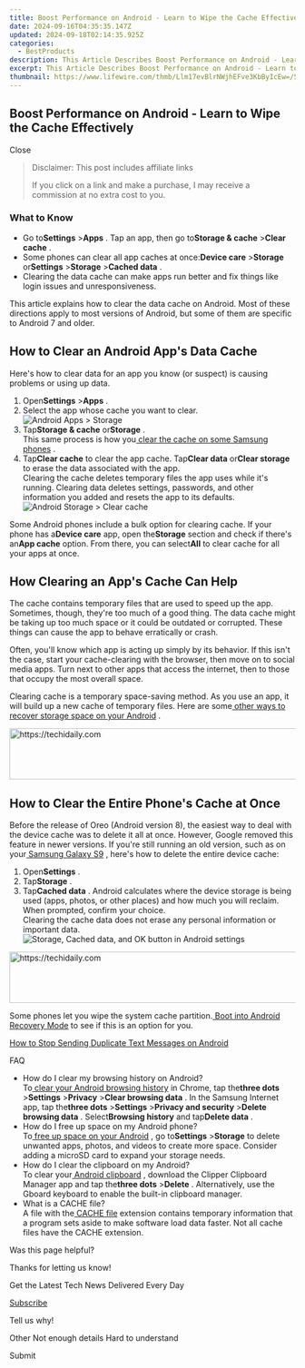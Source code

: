 ```yaml
---
title: Boost Performance on Android - Learn to Wipe the Cache Effectively
date: 2024-09-16T04:35:35.147Z
updated: 2024-09-18T02:14:35.925Z
categories:
  - BestProducts
description: This Article Describes Boost Performance on Android - Learn to Wipe the Cache Effectively
excerpt: This Article Describes Boost Performance on Android - Learn to Wipe the Cache Effectively
thumbnail: https://www.lifewire.com/thmb/Llm17evBlrNWjhEFve3KbByIcEw=/540x405/filters:no_upscale():max_bytes(150000):strip_icc():format(webp)/clear-cache-android-4157780-55ce5e759e524ac6a17caa6472bbb57f.png
---
```


## Boost Performance on Android - Learn to Wipe the Cache Effectively

Close 

>  Disclaimer: This post includes affiliate links
>
>  If you click on a link and make a purchase, I may receive a commission at no extra cost to you.
>

###  What to Know

* Go to**Settings** \>**Apps** . Tap an app, then go to**Storage & cache** \>**Clear cache** .
* Some phones can clear all app caches at once:**Device care** \>**Storage** or**Settings** \>**Storage** \>**Cached data** .
* Clearing the data cache can make apps run better and fix things like login issues and unresponsiveness.

 This article explains how to clear the data cache on Android. Most of these directions apply to most versions of Android, but some of them are specific to Android 7 and older.

##  How to Clear an Android App's Data Cache

 Here's how to clear data for an app you know (or suspect) is causing problems or using up data.

1. Open**Settings** \>**Apps** .
2. Select the app whose cache you want to clear.  
![Android Apps > Storage](https://www.lifewire.com/thmb/aZrdrlP8Xf08HWaxCVNw1-qJ4Jc=/1500x0/filters:no_upscale():max_bytes(150000):strip_icc():format(webp)/androidappsstorage-8c8403dc021945c697d0623a1aaf2537.jpg)
3. Tap**Storage & cache** or**Storage** .  
 This same process is how you[ clear the cache on some Samsung phones](https://www.lifewire.com/clear-cache-on-samsung-s10-5182265) .
4. Tap**Clear cache** to clear the app cache. Tap**Clear data** or**Clear storage** to erase the data associated with the app.  
 Clearing the cache deletes temporary files the app uses while it's running. Clearing data deletes settings, passwords, and other information you added and resets the app to its defaults.  
![Android Storage > Clear cache](https://www.lifewire.com/thmb/-BUsQkMs7wTk7uyTpyi1eSfqYXw=/1500x0/filters:no_upscale():max_bytes(150000):strip_icc():format(webp)/androidstorageclearcache-4516ee32b5214d958c507e27c2872506.jpg)

 Some Android phones include a bulk option for clearing cache. If your phone has a**Device care** app, open the**Storage** section and check if there's an**App cache** option. From there, you can select**All** to clear cache for all your apps at once.

##  How Clearing an App's Cache Can Help

 The cache contains temporary files that are used to speed up the app. Sometimes, though, they're too much of a good thing. The data cache might be taking up too much space or it could be outdated or corrupted. These things can cause the app to behave erratically or crash.

 Often, you'll know which app is acting up simply by its behavior. If this isn't the case, start your cache-clearing with the browser, then move on to social media apps. Turn next to other apps that access the internet, then to those that occupy the most overall space.

 Clearing cache is a temporary space-saving method. As you use an app, it will build up a new cache of temporary files. Here are some[ other ways to recover storage space on your Android](https://www.lifewire.com/free-up-space-on-android-5101088) .

<!-- affiliate ads begin -->
<a href="https://appsumo.8odi.net/c/5597632/2094477/7443" target="_top" id="2094477">
  <img src="//a.impactradius-go.com/display-ad/7443-2094477" border="0" alt="https://techidaily.com" width="728" height="90"/>
</a>
<img height="0" width="0" src="https://appsumo.8odi.net/i/5597632/2094477/7443" style="position:absolute;visibility:hidden;" border="0" />
<!-- affiliate ads end -->

##  How to Clear the Entire Phone's Cache at Once

 Before the release of Oreo (Android version 8), the easiest way to deal with the device cache was to delete it all at once. However, Google removed this feature in newer versions. If you're still running an old version, such as on your[ Samsung Galaxy S9](https://www.lifewire.com/clear-cache-on-samsung-s9-5179456) , here's how to delete the entire device cache:

1. Open**Settings** .
2. Tap**Storage** .
3. Tap**Cached data** . Android calculates where the device storage is being used (apps, photos, or other places) and how much you will reclaim. When prompted, confirm your choice.  
 Clearing the cache data does not erase any personal information or important data.  
![Storage, Cached data, and OK button in Android settings](https://www.lifewire.com/thmb/LVU6gJtenmaRH_MJMHjwpOAKoQ0=/1500x0/filters:no_upscale():max_bytes(150000):strip_icc():format(webp)/001_clear-cache-android-4157780-2d6176cbf37848c5a4fa7e497db20ab1.jpg)

<!-- affiliate ads begin -->
<a href="https://appsumo.8odi.net/c/5597632/2118326/7443" target="_top" id="2118326">
  <img src="//a.impactradius-go.com/display-ad/7443-2118326" border="0" alt="https://techidaily.com" width="728" height="90"/>
</a>
<img height="0" width="0" src="https://appsumo.8odi.net/i/5597632/2118326/7443" style="position:absolute;visibility:hidden;" border="0" />
<!-- affiliate ads end -->

 Some phones let you wipe the system cache partition.[ Boot into Android Recovery Mode](https://www.lifewire.com/use-android-recovery-mode-7109841) to see if this is an option for you.

[  How to Stop Sending Duplicate Text Messages on Android ](https://www.lifewire.com/fix-duplicate-texts-on-android-6361382) 

 FAQ

* How do I clear my browsing history on Android?  
 To[ clear your Android browsing history](https://www.lifewire.com/delete-search-history-on-android-web-browsers-4176226) in Chrome, tap the**three dots** \>**Settings** \>**Privacy** \>**Clear browsing data** . In the Samsung Internet app, tap the**three dots** \>**Settings** \>**Privacy and security** \>**Delete browsing data** . Select**Browsing history** and tap**Delete data** .
* How do I free up space on my Android phone?  
 To[ free up space on your Android](https://www.lifewire.com/free-up-space-on-phone-5187263) , go to**Settings** \>**Storage** to delete unwanted apps, photos, and videos to create more space. Consider adding a microSD card to expand your storage needs.
* How do I clear the clipboard on my Android?  
 To clear your[ Android clipboard](https://www.lifewire.com/using-the-clipboard-on-android-phones-4766586) , download the Clipper Clipboard Manager app and tap the**three dots** \>**Delete** . Alternatively, use the Gboard keyboard to enable the built-in clipboard manager.
* What is a CACHE file?  
 A file with the[ CACHE file](https://www.lifewire.com/cache-file-2620119) extension contains temporary information that a program sets aside to make software load data faster. Not all cache files have the CACHE extension.

Was this page helpful?

Thanks for letting us know!

 Get the Latest Tech News Delivered Every Day

[ Subscribe ](https://www.lifewire.com/#) 

Tell us why!

 Other  Not enough details  Hard to understand 

 Submit 

<ins class="adsbygoogle"
     style="display:block"
     data-ad-format="autorelaxed"
     data-ad-client="ca-pub-7571918770474297"
     data-ad-slot="1223367746"></ins>

<ins class="adsbygoogle"
     style="display:block"
     data-ad-client="ca-pub-7571918770474297"
     data-ad-slot="8358498916"
     data-ad-format="auto"
     data-full-width-responsive="true"></ins>




